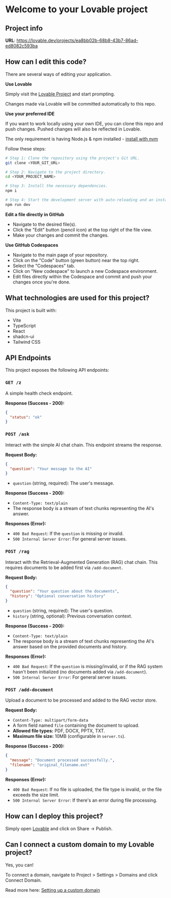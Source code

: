 # Welcome to your Lovable project

## Project info

**URL**: https://lovable.dev/projects/ea8bb02b-68b8-43b7-86ad-ed8082c593ba

## How can I edit this code?

There are several ways of editing your application.

**Use Lovable**

Simply visit the [Lovable Project](https://lovable.dev/projects/ea8bb02b-68b8-43b7-86ad-ed8082c593ba) and start prompting.

Changes made via Lovable will be committed automatically to this repo.

**Use your preferred IDE**

If you want to work locally using your own IDE, you can clone this repo and push changes. Pushed changes will also be reflected in Lovable.

The only requirement is having Node.js & npm installed - [install with nvm](https://github.com/nvm-sh/nvm#installing-and-updating)

Follow these steps:

```sh
# Step 1: Clone the repository using the project's Git URL.
git clone <YOUR_GIT_URL>

# Step 2: Navigate to the project directory.
cd <YOUR_PROJECT_NAME>

# Step 3: Install the necessary dependencies.
npm i

# Step 4: Start the development server with auto-reloading and an instant preview.
npm run dev
```

**Edit a file directly in GitHub**

- Navigate to the desired file(s).
- Click the "Edit" button (pencil icon) at the top right of the file view.
- Make your changes and commit the changes.

**Use GitHub Codespaces**

- Navigate to the main page of your repository.
- Click on the "Code" button (green button) near the top right.
- Select the "Codespaces" tab.
- Click on "New codespace" to launch a new Codespace environment.
- Edit files directly within the Codespace and commit and push your changes once you're done.

## What technologies are used for this project?

This project is built with:

- Vite
- TypeScript
- React
- shadcn-ui
- Tailwind CSS

## API Endpoints

This project exposes the following API endpoints:

### `GET /z`

A simple health check endpoint.

**Response (Success - 200):**

```json
{
  "status": "ok"
}
```

### `POST /ask`

Interact with the simple AI chat chain. This endpoint streams the response.

**Request Body:**

```json
{
  "question": "Your message to the AI"
}
```

- `question` (string, required): The user's message.

**Response (Success - 200):**

- `Content-Type: text/plain`
- The response body is a stream of text chunks representing the AI's answer.

**Responses (Error):**

- `400 Bad Request`: If the `question` is missing or invalid.
- `500 Internal Server Error`: For general server issues.

### `POST /rag`

Interact with the Retrieval-Augmented Generation (RAG) chat chain. This requires documents to be added first via `/add-document`.

**Request Body:**

```json
{
  "question": "Your question about the documents",
  "history": "Optional conversation history"
}
```

- `question` (string, required): The user's question.
- `history` (string, optional): Previous conversation context.

**Response (Success - 200):**

- `Content-Type: text/plain`
- The response body is a stream of text chunks representing the AI's answer based on the provided documents and history.

**Responses (Error):**

- `400 Bad Request`: If the `question` is missing/invalid, or if the RAG system hasn't been initialized (no documents added via `/add-document`).
- `500 Internal Server Error`: For general server issues.

### `POST /add-document`

Upload a document to be processed and added to the RAG vector store.

**Request Body:**

- `Content-Type: multipart/form-data`
- A form field named `file` containing the document to upload.
- **Allowed file types:** PDF, DOCX, PPTX, TXT.
- **Maximum file size:** 10MB (configurable in `server.ts`).

**Response (Success - 200):**

```json
{
  "message": "Document processed successfully.",
  "filename": "original_filename.ext"
}
```

**Responses (Error):**

- `400 Bad Request`: If no file is uploaded, the file type is invalid, or the file exceeds the size limit.
- `500 Internal Server Error`: If there's an error during file processing.

## How can I deploy this project?

Simply open [Lovable](https://lovable.dev/projects/ea8bb02b-68b8-43b7-86ad-ed8082c593ba) and click on Share -> Publish.

## Can I connect a custom domain to my Lovable project?

Yes, you can!

To connect a domain, navigate to Project > Settings > Domains and click Connect Domain.

Read more here: [Setting up a custom domain](https://docs.lovable.dev/tips-tricks/custom-domain#step-by-step-guide)
